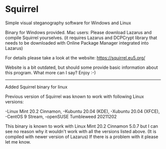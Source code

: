 # Squirrel
Simple visual steganography software for Windows and Linux

Binary for Windows provided.
Mac users: Please download Lazarus and compile Squirrel yourselves.
(it requires Lazarus and DCPCrypt library that needs to be downloaded 
with Online Package Manager integrated into Lazarus)

For details please take a look at the website:
https://squirrel.eu5.org/

Website is a bit outdated, 
but should some provide basic information about this program.
What more can I say?
Enjoy :-)

----------------------------------------------------------------------------

Added Squirrel binary for linux

Previous version of Squirrel was known to work with following Linux versions:

-Linux Mint 20.2 Cinnamon,
-Kubuntu 20.04 (KDE),
-Xubuntu 20.04 (XFCE),
-CentOS 9 Stream,
-openSUSE Tumbleweed 20211202

This binary is known to work with Linux Mint 20.2 Cinnamon 5.0.7
but I can see no reason why it wouldn't work 
with all the versions listed above.
(It is compiled with newer version of Lazarus)
If there is a problem with it please let me know.


